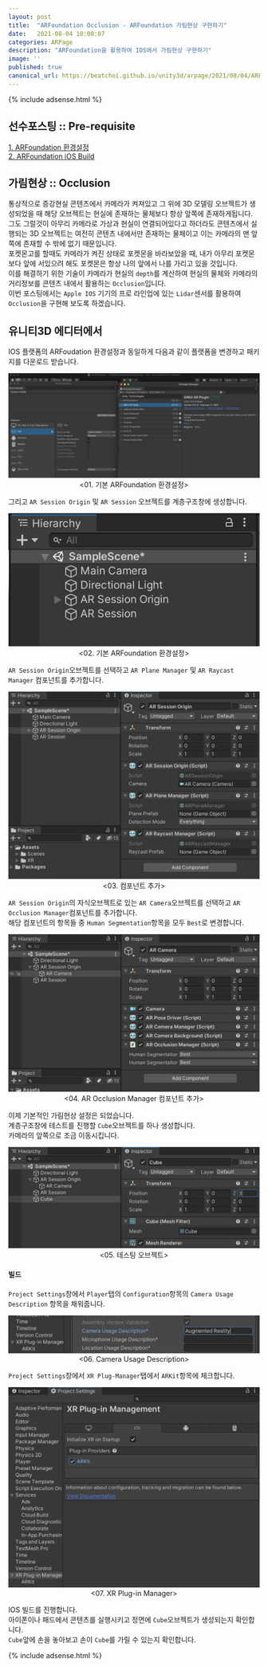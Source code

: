 ```yaml
---
layout: post
title:  "ARFoundation Occlusion - ARFoundation 가림현상 구현하기"
date:   2021-08-04 10:00:07
categories: ARPage
description: "ARFoundation을 활용하여 IOS에서 가림현상 구현하기"
image: ''
published: true
canonical_url: https://beatchoi.github.io/unity3d/arpage/2021/08/04/ARFoundationOcclusion/
---
```

  
  
  {% include adsense.html %}
  
  
## 선수포스팅 :: Pre-requisite  
[1. ARFoundation 환경설정](https://beatchoi.github.io/unity3d/basics/2020/12/14/ARFoundation01/)  
[2. ARFoundation iOS Build](https://beatchoi.github.io/unity3d/basics/2021/01/19/ARFoundationIosBuild/) 

## 가림현상 :: Occlusion  
통상적으로 증강현실 콘텐츠에서 카메라가 켜져있고 그 위에 3D 모델링 오브젝트가 생성되었을 때 해당 오브젝트는 현실에 존재하는 물체보다 항상 앞쪽에 존재하게됩니다.  
그도 그럴것이 아무리 카메라로 가상과 현실이 연결되어있다고 하더라도 콘텐츠에서 실행되는 3D 오브젝트는 여전히 콘텐츠 내에서만 존재하는 물체이고 이는 카메라의 맨 앞쪽에 존재할 수 밖에 없기 때문입니다.  
포켓몬고를 할때도 카메라가 켜진 상태로 포켓몬을 바라보았을 때, 내가 아무리 포켓몬보다 앞에 서있으려 해도 포켓몬은 항상 나의 앞에서 나를 가리고 있을 것입니다.  
이를 해결하기 위한 기술이 카메라가 현실의 `depth`를 계산하여 현실의 물체와 카메라의 거리정보를 콘텐츠 내에서 활용하는 `Occlusion`입니다.  
이번 포스팅에서는 `Apple IOS` 기기의 프로 라인업에 있는 `Lidar`센서를 활용하여 `Occlusion`을 구현해 보도록 하겠습니다.  
  
## 유니티3D 에디터에서  
IOS 플랫폼의 ARFoudation 환경설정과 동일하게 다음과 같이 플랫폼을 변경하고 패키지를 다운로드 받습니다.  
<p align="center"><img src="/img/UnityAR/ARFoundation/04Occlusion/1.png"><br/>
<01. 기본 ARFoundation 환경설정></p>
  
그리고 `AR Session Origin` 및 `AR Session` 오브젝트를 계층구조창에 생성합니다.  
<p align="center"><img src="/img/UnityAR/ARFoundation/04Occlusion/2.png"><br/>
<02. 기본 ARFoundation 환경설정></p>
  
`AR Session Origin`오브젝트를 선택하고 `AR Plane Manager` 및 `AR Raycast Manager` 컴포넌트를 추가합니다.  
<p align="center"><img src="/img/UnityAR/ARFoundation/04Occlusion/3.png"><br/>
<03. 컴포넌트 추가></p>
  
`AR Session Origin`의 자식오브젝트로 있는 `AR Camera`오브젝트를 선택하고 `AR Occlusion Manager`컴포넌트를 추가합니다.  
해당 컴포넌트의 항목들 중 `Human Segmentation`항목을 모두 `Best`로 변경합니다.  
<p align="center"><img src="/img/UnityAR/ARFoundation/04Occlusion/4.png"><br/>
<04. AR Occlusion Manager 컴포넌트 추가></p>
  
이제 기본적인 가림현상 설정은 되었습니다.  
계층구조창에 테스트를 진행할 `Cube`오브젝트를 하나 생성합니다.  
카메라의 앞쪽으로 조금 이동시킵니다.  
<p align="center"><img src="/img/UnityAR/ARFoundation/04Occlusion/5.png"><br/>
<05. 테스팅 오브젝트></p>
  
  
#### 빌드
`Project Settings`창에서 `Player`탭의 `Configuration`항목의 `Camera Usage Description` 항목을 채워줍니다.  
<p align="center"><img src="/img/UnityAR/ARFoundation/04Occlusion/6.png"><br/>
<06. Camera Usage Description></p>
  
`Project Settings`창에서 `XR Plug-Manager`탭에서 `ARKit`항목에 체크합니다.  
<p align="center"><img src="/img/UnityAR/ARFoundation/04Occlusion/7.png"><br/>
<07. XR Plug-in Manager></p>
  
IOS 빌드를 진행합니다.  
아이폰이나 패드에서 콘텐츠를 실행시키고 정면에 `Cube`오브젝트가 생성되는지 확인합니다.  
`Cube`앞에 손을 놓아보고 손이 `Cube`를 가릴 수 있는지 확인합니다.  
  

  
  {% include adsense.html %}
  
  


